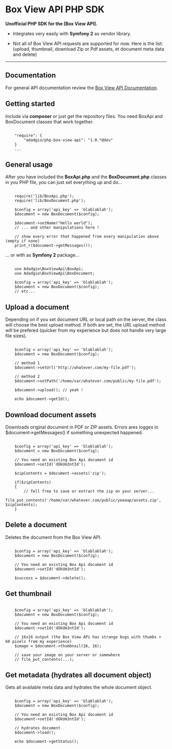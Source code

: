 Box View API PHP SDK
================
**Unofficial PHP SDK for the [Box View API].**

* Integrates very easily with **Symfony 2** as vendor library.

* Not all of Box View API requests are supported for now. Here is the list: (upload, thumbnail, download Zip or Pdf assets, et document meta data and delete)

- - -

Documentation
-------------
For general API documentation review the [Box View API Documentation](https://developers.box.com/view).


## Getting started

Include via **composer** or just get the repository files. You need BoxApi and BoxDocument classes that work together.

```

	"require": {
		"adadgio/php-box-view-api": "1.0.*@dev"
	}
	...
```

## General usage

After you have included the **BoxApi.php** and the **BoxDocument.php** classes in you PHP file, you can just set everything up and do...

```

	require('lib/BoxApi.php');
	require('lib/BoxDocument.php');

	$config = array('api_key' => 'blablablah');
	$document = new BoxDocument($config);
	
	$document->setName("Hello world");
	// ... and other manipulations here !
	
	// show every error that happened from every manipulation above (empty if none)
	print_r($document->getMessages());
```

... or with as **Symfony 2** package...

```

	use Adadgio\BoxViewApi\BoxApi;
	use Adadgio\BoxViewApi\BoxDocument;

	$config = array('api_key' => 'blablablah');
	$document = new BoxDocument($config);
	// etc...
```

## Upload a document

Depending on if you set document URL or local path on the server, the class will choose the best upload method. If both are set, the URL upload method will be prefered (quicker from my experience but does not handle very large file sizes).

```

	$config = array('api_key' => 'blablablah');
	$document = new BoxDocument($config);

	// method 1
	$document->setUrl('http://whatever.com/my-file.pdf');

	// method 2
	$document->setPath('/home/var/whatever.com/public/my-file.pdf');

	$document->upload(); // yeah !

	echo $document->getId();
```

## Download document assets

Downloads original document in PDF or ZIP assets. Errors ares logges in $document->getMessages() if something unexpected happened.

```

	$config = array('api_key' => 'blablablah');
	$document = new BoxDocument($config);

	// You need an existing Box Api document id
	$document->setId('dOkUm3ntId');

	$zipContents = $document->assets('zip');

	if($zipContents)
	{
		// fell free to save or extract the zip on your server...
		file_put_contents('/home/var/whatever.com/public/yeaaap/assets.zip', $zipContents);
	}
```

## Delete a document

Deletes the document from the Box View API.

```

	$config = array('api_key' => 'blablablah');
	$document = new BoxDocument($config);

	// You need an existing Box Api document id
	$document->setId('dOkUm3ntId');

	$success = $document->delete();
```


## Get thumbnail


```

	$config = array('api_key' => 'blablablah');
	$document = new BoxDocument($config);

	// You need an existing Box Api document id
	$document->setId('dOkUm3ntId');

	// 16x16 output (the Box View APi has strange bugs with thumbs > 60 pixels from my experience)
	$image = $document->thumbnail(16, 16);
	
	// save your image on your server or somewhere
	// file_put_contents(...);
```

## Get metadata (hydrates all document object)

Gets all available meta data  and hydrates the whole document object.

```

	$config = array('api_key' => 'blablablah');
	$document = new BoxDocument($config);

	// You need an existing Box Api document id
	$document->setId('dOkUm3ntId');

	// hydrates document
	$document->load();

	echo $document->getStatus();
```